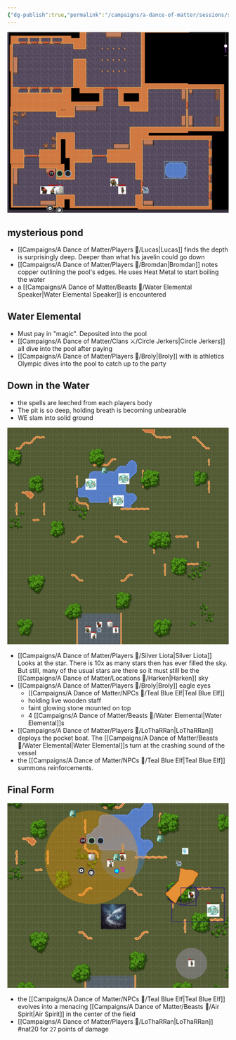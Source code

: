 ```yaml
---
{"dg-publish":true,"permalink":"/campaigns/a-dance-of-matter/sessions/session-1029/"}
---
```


![attachments/session-witchroads-03.png|session-witchroads-03](/img/user/attachments/session-witchroads-03.png)

## mysterious pond
- [[Campaigns/A Dance of Matter/Players 👤/Lucas\|Lucas]] finds the depth is surprisingly deep. Deeper than what his javelin could go down
- [[Campaigns/A Dance of Matter/Players 👤/Bromdan\|Bromdan]] notes copper outlining the pool's edges. He uses Heat Metal to start boiling the water
- a [[Campaigns/A Dance of Matter/Beasts 🐻/Water Elemental Speaker\|Water Elemental Speaker]] is encountered

## Water Elemental
- Must pay in "magic". Deposited into the pool
- [[Campaigns/A Dance of Matter/Clans ⚔/Circle Jerkers\|Circle Jerkers]] all dive into the pool after paying
- [[Campaigns/A Dance of Matter/Players 👤/Broly\|Broly]] with is athletics Olympic dives into the pool to catch up to the party

## Down in the Water
- the spells are leeched from each players body
- The pit is so deep, holding breath is becoming unbearable
- WE slam into solid ground

![attachments/session-witchroads-05.png](/img/user/attachments/session-witchroads-05.png)
 - [[Campaigns/A Dance of Matter/Players 👤/Silver Liota\|Silver Liota]] Looks at the star. There is 10x as many stars then has ever filled the sky. But still, many of the usual stars are there so it must still be the [[Campaigns/A Dance of Matter/Locations 📌/Harken\|Harken]] sky
 - [[Campaigns/A Dance of Matter/Players 👤/Broly\|Broly]] eagle eyes 
	 - [[Campaigns/A Dance of Matter/NPCs 🤖/Teal Blue Elf\|Teal Blue Elf]]
	 - holding live wooden staff
	 - faint glowing stone mounted on top
	 - 4 [[Campaigns/A Dance of Matter/Beasts 🐻/Water Elemental\|Water Elemental]]s
 - [[Campaigns/A Dance of Matter/Players 👤/LoThaRRan\|LoThaRRan]] deploys the pocket boat. The [[Campaigns/A Dance of Matter/Beasts 🐻/Water Elemental\|Water Elemental]]s turn at the crashing sound of the vessel
 - the [[Campaigns/A Dance of Matter/NPCs 🤖/Teal Blue Elf\|Teal Blue Elf]] summons reinforcements. 
## Final Form
![attachments/session-witchroads-06.png](/img/user/attachments/session-witchroads-06.png)
- the [[Campaigns/A Dance of Matter/NPCs 🤖/Teal Blue Elf\|Teal Blue Elf]] evolves into a menacing [[Campaigns/A Dance of Matter/Beasts 🐻/Air Spirit\|Air Spirit]] in the center of the field
- [[Campaigns/A Dance of Matter/Players 👤/LoThaRRan\|LoThaRRan]] #nat20 for `27` points of damage

